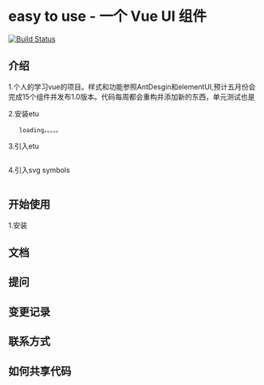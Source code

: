 # easy to use  - 一个 Vue UI 组件

[![Build Status](https://www.travis-ci.org/jumodada/My-Vue-Wheel.svg?branch=master)](https://www.travis-ci.org/jumodada/My-Vue-Wheel)

## 介绍
1.个人的学习vue的项目。样式和功能参照AntDesgin和elementUI,预计五月份会完成15个组件并发布1.0版本。代码每周都会重构并添加新的东西，单元测试也是

   2.安装etu
   ```
      loading。。。。。
   ```     

   3.引入etu
   ```
  
   ```
   4.引入svg symbols
   ```
   
   ```

## 开始使用
  1.安装

## 文档

## 提问

## 变更记录

## 联系方式

## 如何共享代码





